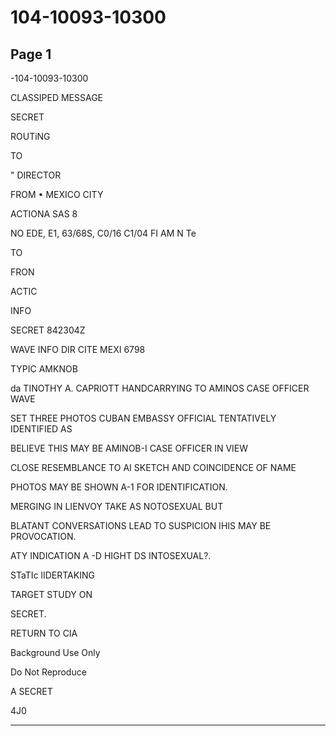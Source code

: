 # 104-10093-10300

## Page 1

-104-10093-10300

CLASSIPED MESSAGE

SECRET

ROUTiNG

TO

" DIRECTOR

FROM • MEXICO CITY

ACTIONA SAS 8

NO EDE, E1, 63/68S, C0/16 C1/04 FI AM N Te

TO

FRON

ACTIC

INFO

SECRET 842304Z

WAVE INFO DIR CITE MEXI 6798

TYPIC AMKNOB

da TINOTHY A. CAPRIOTT HANDCARRYING TO AMINOS CASE OFFICER WAVE

SET THREE PHOTOS CUBAN EMBASSY OFFICIAL TENTATIVELY IDENTIFIED AS

BELIEVE THIS MAY BE AMINOB-I CASE OFFICER IN VIEW

CLOSE RESEMBLANCE TO AI SKETCH AND COINCIDENCE OF NAME

PHOTOS MAY BE SHOWN A-1 FOR IDENTIFICATION.

MERGING IN LIENVOY TAKE AS NOTOSEXUAL BUT

BLATANT CONVERSATIONS LEAD TO SUSPICION IHIS MAY BE PROVOCATION.

ATY INDICATION A -D HIGHT DS INTOSEXUAL?.

STaTIc lIDERTAKING

TARGET STUDY ON

SECRET.

RETURN TO CIA

Background Use Only

Do Not Reproduce

A SECRET

4J0

---

